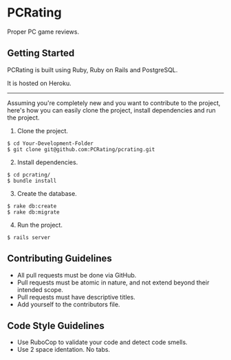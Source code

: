 # PCRating

Proper PC game reviews.

## Getting Started

PCRating is built using Ruby, Ruby on Rails and PostgreSQL.

It is hosted on Heroku.

---

Assuming you're completely new and you want to contribute to the project, here's
how you can easily clone the project, install dependencies and run the project.

1. Clone the project.

  ```
  $ cd Your-Development-Folder
  $ git clone git@github.com:PCRating/pcrating.git
  ```

2. Install dependencies.

  ```
  $ cd pcrating/
  $ bundle install
  ```

3. Create the database.

  ```
  $ rake db:create
  $ rake db:migrate
  ```

4. Run the project.

  ```
  $ rails server
  ```

## Contributing Guidelines

- All pull requests must be done via GitHub.
- Pull requests must be atomic in nature, and not extend beyond their intended scope.
- Pull requests must have descriptive titles.
- Add yourself to the contributors file.

## Code Style Guidelines

- Use RuboCop to validate your code and detect code smells.
- Use 2 space identation. No tabs.
